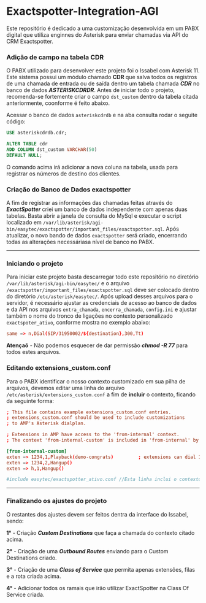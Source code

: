 # Exactspotter-Integration-AGI

Este repositório é dedicado a uma customização desenvolvida em um PABX digital que utiliza enginnes do Asterisk para enviar chamadas via API do CRM Exactspotter. 

### Adição de campo na tabela CDR

O PABX utilizado para desenvolver este projeto foi o Issabel com Asterisk 11. Este sistema possui um módulo chamado **CDR** que salva todos os registros de uma chamada de entrada ou de saída dentro um tabela chamada ***CDR*** no banco de dados ***ASTERISKCDRDR***. Antes de iniciar todo o projeto, recomenda-se fortemente criar o campo `dst_custom` dentro da tabela citada anteriormente, coonforme é feito abaixo.

Acessar o banco de dados `asteriskcdrdb` e na aba consulta rodar o seguite código:

```sql
USE asteriskcdrdb.cdr;

ALTER TABLE cdr
ADD COLUMN dst_custom VARCHAR(50) 
DEFAULT NULL;
```
O comando acima irá adicionar a nova coluna na tabela, usada para registrar os números de destino dos clientes.


### Criação do Banco de Dados exactspotter

A fim de registrar as informações das chamadas feitas através do ***ExactSpotter*** criei um banco de dados independente com apenas duas tabelas. Basta abrir a janela de consulta do MySql e executar o script localizado em `/var/lib/asterisk/agi-bin/easytec/exactspotter/important_files/exactspotter.sql`. Após atualizar, o novo bando de dados `exactspotter` será criado, encerrando todas as alterações necessáriasa nível de banco no PABX.

___

### Iniciando o projeto

Para iniciar este projeto basta descarregar todo este repositório no diretório `/var/lib/asterisk/agi-bin/easytec/` e o arquivo `/exactspotter/important_files/exactspotter.sql` deve ser colocado dentro do diretório `/etc/asterisk/easytec/`. Após upload desses arquivos para o servidor, é necessário ajustar as credenciais de acesso ao banco de dados e da API nos arquivos `entra_chamada`, `encerra_chamada`, `config.ini` e ajustar também o nome do tronco de ligações no contexto personalizado `exactspoter_ativo`, conforme mostra no exemplo abaixo:

```conf
same => n,Dial(SIP/31950002/${destination},300,Tt)
```

**Atençaõ** - Não podemos esquecer de dar permissão ***chmod -R 77*** para todos estes arquivos.

### Editando extensions_custom.conf

Para o PABX identificar o nosso contexto customizado em sua pilha de arquivos, devemos editar uma linha do arquivo `/etc/asterisk/extensions_custom.conf` a fim de **incluir** o contexto, ficando da seguinte forma:

```conf
; This file contains example extensions_custom.conf entries.
; extensions_custom.conf should be used to include customizations
; to AMP's Asterisk dialplan.

; Extensions in AMP have access to the 'from-internal' context.
; The context 'from-internal-custom' is included in 'from-internal' by default

[from-internal-custom]
exten => 1234,1,Playback(demo-congrats)         ; extensions can dial 1234
exten => 1234,2,Hangup()
exten => h,1,Hangup()

#include easytec/exactspotter_ativo.conf //Esta linha inclui o contexto
```
___

### Finalizando os ajustes do projeto

O restantes dos ajustes devem ser feitos dentra da interface do Issabel, sendo:

**1°** - Criação ***Custom Destinations*** que faça a chamada do contexto citado acima.

**2°** - Criação de uma ***Outbound Routes*** enviando para o Custom Destinations criado.

**3°** - Criação de uma ***Class of Service*** que permita apenas extensões, filas e a rota criada acima.

**4°** - Adicionar todos os ramais que irão utilizar ExactSpotter na Class Of Service criada.